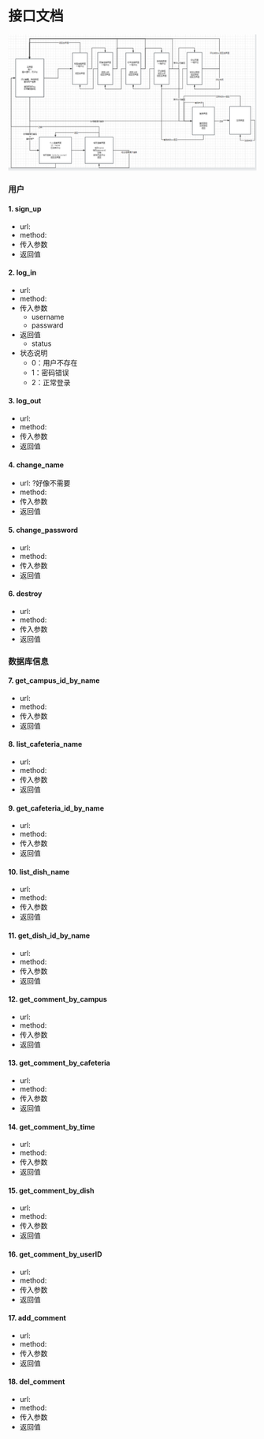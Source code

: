 # 接口文档
<img src="./interface.png" style="zoom:50%" />

### 用户
#### 1. sign_up
- url: 
- method: 
- 传入参数
- 返回值

#### 2. log_in
- url: 
- method: 
- 传入参数
    - username
    - passward
- 返回值
    - status
- 状态说明
    - 0：用户不存在
    - 1：密码错误
    - 2：正常登录

#### 3. log_out
- url: 
- method: 
- 传入参数
- 返回值

#### 4. change_name
- url: ?好像不需要
- method: 
- 传入参数
- 返回值

#### 5. change_password
- url: 
- method: 
- 传入参数
- 返回值

#### 6. destroy
- url: 
- method: 
- 传入参数
- 返回值

### 数据库信息
#### 7. get_campus_id_by_name
- url: 
- method: 
- 传入参数
- 返回值

#### 8. list_cafeteria_name
- url: 
- method: 
- 传入参数
- 返回值

#### 9. get_cafeteria_id_by_name
- url: 
- method: 
- 传入参数
- 返回值

#### 10. list_dish_name
- url: 
- method: 
- 传入参数
- 返回值

#### 11. get_dish_id_by_name
- url: 
- method: 
- 传入参数
- 返回值

#### 12. get_comment_by_campus
- url: 
- method: 
- 传入参数
- 返回值

#### 13. get_comment_by_cafeteria
- url: 
- method: 
- 传入参数
- 返回值

#### 14. get_comment_by_time
- url: 
- method: 
- 传入参数
- 返回值

#### 15. get_comment_by_dish
- url: 
- method: 
- 传入参数
- 返回值

#### 16. get_comment_by_userID
- url: 
- method: 
- 传入参数
- 返回值

#### 17. add_comment
- url: 
- method: 
- 传入参数
- 返回值

#### 18. del_comment
- url: 
- method: 
- 传入参数
- 返回值
